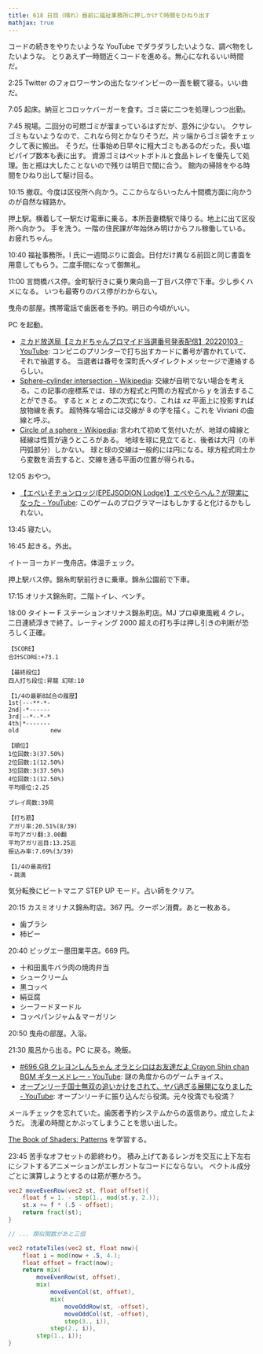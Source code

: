 ```yaml
---
title: 618 日目（晴れ）昼前に福祉事務所に押しかけて時間をひねり出す
mathjax: true
---
```


コードの続きをやりたいような YouTube でダラダラしたいような、調べ物をしたいような。
とりあえず一時間近くコードを進める。無心になれるいい時間だ。

2:25 Twitter のフォロワーサンの出たなツインビーの一面を観て寝る。いい曲だ。

7:05 起床。納豆とコロッケバーガーを食す。ゴミ袋に二つを処理しつつ出勤。

7:45 現場。二回分の可燃ゴミが溜まっているはずだが、意外に少ない。
クサレゴミもないようなので、これなら何とかなりそうだ。片ッ端からゴミ袋をチェックして表に搬出。
そうだ。仕事始め日早々に粗大ゴミもあるのだった。長い塩ビパイプ数本も表に出す。
資源ゴミはペットボトルと食品トレイを優先して処理。缶と瓶は大したことないので残りは明日で間に合う。
館内の掃除をやる時間をひねり出して駆け回る。

10:15 撤収。今度は区役所へ向かう。ここからならいったん十間橋方面に向かうのが自然な経路か。

押上駅。横着して一駅だけ電車に乗る。本所吾妻橋駅で降りる。地上に出て区役所へ向かう。
手を洗う。一階の住民課が年始休み明けからフル稼働している。お疲れちゃん。

10:40 福祉事務所。I 氏に一週間ぶりに面会。日付だけ異なる前回と同じ書面を用意してもらう。二度手間になって御無礼。

11:00 言問橋バス停。金町駅行きに乗り東向島一丁目バス停で下車。少し歩くハメになる。
いつも最寄りのバス停がわからない。

曳舟の部屋。携帯電話で歯医者を予約。明日の今頃がいい。

PC を起動。

* [ミカド放送局【ミカドちゃんブロマイド当選番号発表配信】20220103 - YouTube](https://www.youtube.com/watch?v=-s1Jj5dWwjY):
  コンビニのプリンターで打ち出すカードに番号が書かれていて、それで抽選する。
  当選者は番号を深町氏へダイレクトメッセージで連絡するらしい。
* [Sphere–cylinder intersection - Wikipedia](https://en.wikipedia.org/wiki/Sphere%E2%80%93cylinder_intersection):
  交線が自明でない場合を考える。この記事の座標系では、球の方程式と円筒の方程式から $y$ を消去することができる。
  すると $x$ と $z$ の二次式になり、これは $xz$ 平面上に投影すれば放物線を表す。
  超特殊な場合には交線が 8 の字を描く。これを Viviani の曲線と呼ぶ。
* [Circle of a sphere - Wikipedia](https://en.wikipedia.org/wiki/Circle_of_a_sphere):
  言われて初めて気付いたが、地球の緯線と経線は性質が違うところがある。
  地球を球に見立てると、後者は大円（の半円弧部分）しかない。
  球と球の交線は一般的には円になる。球方程式同士から変数を消去すると、交線を通る平面の位置が得られる。

12:05 おやつ。

* [【エペいそヂョンロッジ(EPEJSODION Lodge)】エペやらへん？が現実になった - YouTube](https://www.youtube.com/watch?v=YcWGc1T-NkA):
  このゲームのプログラマーはもしかすると化けるかもしれない。

13:45 寝たい。

16:45 起きる。外出。

イトーヨーカドー曳舟店。体温チェック。

押上駅バス停。錦糸町駅前行きに乗車。錦糸公園前で下車。

17:15 オリナス錦糸町。二階トイレ、ベンチ。

18:00 タイトー F ステーションオリナス錦糸町店。MJ プロ卓東風戦 4 クレ。
二日連続浮きで終了。レーティング 2000 超えの打ち手は押し引きの判断が恐ろしく正確。

```text
【SCORE】
合計SCORE:+73.1

【最終段位】
四人打ち段位:昇龍 幻球:10

【1/4の最新8試合の履歴】
1st|---**-*-
2nd|-*------
3rd|--*--*-*
4th|*-------
old         new

【順位】
1位回数:3(37.50%)
2位回数:1(12.50%)
3位回数:3(37.50%)
4位回数:1(12.50%)
平均順位:2.25

プレイ局数:39局

【打ち筋】
アガリ率:20.51%(8/39)
平均アガリ翻:3.00翻
平均アガリ巡目:13.25巡
振込み率:7.69%(3/39)

【1/4の最高役】
・跳満
```

気分転換にビートマニア STEP UP モード。占い師をクリア。

20:15 カスミオリナス錦糸町店。367 円。クーポン消費。あと一枚ある。

* 歯ブラシ
* 柿ピー

20:40 ビッグエー墨田業平店。669 円。

* 十和田風牛バラ肉の焼肉弁当
* シュークリーム
* 黒コッペ
* 絹豆腐
* シーフードヌードル
* コッペパンジャム＆マーガリン

20:50 曳舟の部屋。入浴。

21:30 風呂から出る。PC に戻る。晩飯。

* [&#x23;696 GB クレヨンしんちゃん オラとシロはお友達だよ Crayon Shin chan BGM ギターメドレー - YouTube](https://www.youtube.com/watch?v=y6GTBG0JPLQ):
  謎の角度からのゲームチョイス。
* [オープンリーチ国士無双の追いかけをされて、ヤバ過ぎる展開になりました - YouTube](https://www.youtube.com/watch?v=Obg3hPRlKUI):
  オープンリーチに振り込んだら役満。元々役満でも役満？

メールチェックを忘れていた。歯医者予約システムからの返信あり。成立したようだ。
洗濯の時間とかぶってしまうことを思い出した。

[The Book of Shaders: Patterns](https://thebookofshaders.com/09/) を学習する。

23:45 苦手なオフセットの節終わり。
積み上げてあるレンガを交互に上下左右にシフトするアニメーションがエレガントなコードにならない。
ベクトル成分ごとに演算しようとするのは筋が悪かろう。

```glsl
vec2 moveEvenRow(vec2 st, float offset){
    float f = 1. - step(1., mod(st.y, 2.));
    st.x += f * (.5 - offset);
    return fract(st);
}

// ... 類似関数があと三個

vec2 rotateTiles(vec2 st, float now){
    float i = mod(now + .5, 4.);
    float offset = fract(now);
    return mix(
        moveEvenRow(st, offset),
        mix(
            moveEvenCol(st, offset),
            mix(
                moveOddRow(st, -offset),
                moveOddCol(st, -offset),
                step(3., i)),
            step(2., i)),
        step(1., i));
}
```

